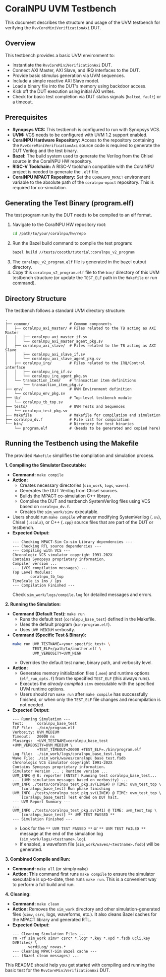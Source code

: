 # CoralNPU UVM Testbench

This document describes the structure and usage of the UVM testbench for
verifying the `RvvCoreMiniVerificationAxi` DUT.

## Overview

This testbench provides a basic UVM environment to:
* Instantiate the `RvvCoreMiniVerificationAxi` DUT.
* Connect AXI Master, AXI Slave, and IRQ interfaces to the DUT.
* Provide basic stimulus generation via UVM sequences.
* Include a simple reactive AXI Slave model.
* Load a binary file into the DUT's memory using backdoor access.
* Kick off the DUT execution using initial AXI writes.
* Check for basic test completion via DUT status signals (`halted`, `fault`) or
  a timeout.

## Prerequisites

* **Synopsys VCS:** This testbench is configured to run with Synopsys VCS.
* **UVM:** VCS needs to be configured with UVM 1.2 support enabled.
* **CoralNPU Hardware Repository:** Access to the repository containing the
  `RvvCoreMiniVerificationAxi` source code is required to generate the DUT
  Verilog and the test binary.
* **Bazel:** The build system used to generate the Verilog from the Chisel
  source in the CoralNPU HW repository.
* **RISC-V Toolchain:** A RISC-V toolchain compatible with the CoralNPU
  project is needed to generate the `.elf` file.
* **CoralNPU MPACT Repository:** Set the `CORALNPU_MPACT` environment
  variable to the absolute path of the `coralnpu-mpact` repository. This
  is required for co-simulation.

## Generating the Test Binary (program.elf)

The test program run by the DUT needs to be compiled to an elf format.

1.  Navigate to the CoralNPU HW repository root:
    ```bash
    cd /path/to/your/coralnpu/hw/repo
    ```
2.  Run the Bazel build command to compile the test program:
    ```bash
    bazel build //tests/cocotb/tutorial:coralnpu_v2_program
    ```
3.  The `coralnpu_v2_program.elf` file is generated in the bazel output
    directory.
4.  Copy this `coralnpu_v2_program.elf` file to the `bin/` directory of this
    UVM testbench structure (or update the `TEST_ELF` path in the `Makefile` or
    run command).

## Directory Structure

The testbench follows a standard UVM directory structure:

```
.
├── common/                  # Common components
│   ├── coralnpu_axi_master/ # Files related to the TB acting as AXI Master
│   │   ├── coralnpu_axi_master_if.sv
│   │   └── coralnpu_axi_master_agent_pkg.sv
│   ├── coralnpu_axi_slave/  # Files related to the TB acting as AXI Slave
│   │   ├── coralnpu_axi_slave_if.sv
│   │   └── coralnpu_axi_slave_agent_pkg.sv
│   ├── coralnpu_irq/        # Files related to the IRQ/Control interface
│   │   ├── coralnpu_irq_if.sv
│   │   └── coralnpu_irq_agent_pkg.sv
│   └── transaction_item/    # Transaction item definitions
│       └── transaction_item_pkg.sv
├── env/                     # UVM Environment definition
│   └── coralnpu_env_pkg.sv
├── tb/                      # Top-level testbench module
│   └── coralnpu_tb_top.sv
├── tests/                   # UVM Tests and Sequences
│   └── coralnpu_test_pkg.sv
├── Makefile                 # Makefile for compilation and simulation
├── coralnpu_dv.f            # File list for compilation
└── bin/                     # Directory for test binaries
    └── program.elf          # (Needs to be generated and copied here)
```

## Running the Testbench using the Makefile

The provided `Makefile` simplifies the compilation and simulation process.

**1. Compiling the Simulator Executable:**

* **Command:** `make compile`
* **Action:**
    * Creates necessary directories (`sim_work`, `logs`, `waves`).
    * Generates the DUT Verilog from Chisel sources.
    * Builds the MPACT co-simulation C++ library.
    * Compiles the DUT and testbench SystemVerilog files using VCS based on `coralnpu_dv.f`.
    * Creates the `sim_work/simv` executable.
*   Users should run `make compile` whenever modifying SystemVerilog (`.sv`),
    Chisel (`.scala`), or C++ (`.cpp`) source files that are part of the
    DUT or testbench.
* **Expected Output:**
    ```
    --- Checking MPACT-Sim Co-sim Library dependencies ---
    --- Checking RTL source dependencies ---
    --- Compiling with VCS ---
    Chronologic VCS simulator copyright 1991-202X
    Contains Synopsys proprietary information.
    Compiler version ...
    ... (VCS compilation messages) ...
    Top Level Modules:
            coralnpu_tb_top
    TimeScale is 1ns / 1ps
    --- Compilation Finished ---
    ```
    Check `sim_work/logs/compile.log` for detailed messages and errors.

**2. Running the Simulation:**

* **Command (Default Test):** `make run`
    * Runs the default test (`coralnpu_base_test`) defined in the Makefile.
    * Uses the default program (`bin/program.elf`).
    * Uses `UVM_MEDIUM` verbosity.
* **Command (Specific Test & Binary):**
    ```bash
    make run UVM_TESTNAME=<your_specific_test> \
             TEST_ELF=/path/to/another.elf \
             UVM_VERBOSITY=UVM_HIGH
    ```
    * Overrides the default test name, binary path, and verbosity level.
* **Action:**
  * Generates memory initialization files (`.mem`) and runtime options
    (`elf_run_opts.f`) from the specified `TEST_ELF` (this always runs).
  * Executes the *already compiled* `simv` executable with the specified UVM runtime options.
  * Users should run `make run` after `make compile` has successfully
    finished, or when only the `TEST_ELF` file changes and recompilation
    is not needed.
* **Expected Output:**
    ```
    --- Running Simulation ---
    Test:      coralnpu_base_test
    ELF File:  ./bin/program.elf
    Verbosity: UVM_MEDIUM
    Timeout:   20000 ns
    Plusargs:  +UVM_TESTNAME=coralnpu_base_test +UVM_VERBOSITY=UVM_MEDIUM \
               +TEST_TIMEOUT=20000 +TEST_ELF=./bin/program.elf
    Log File:  ./sim_work/logs/coralnpu_base_test.log
    Wave File: ./sim_work/waves/coralnpu_base_test.fsdb
    Chronologic VCS simulator copyright 1991-202X
    Contains Synopsys proprietary information.
    Simulator version ... ; Runtime version ...
    UVM_INFO @ 0: reporter [RNTST] Running test coralnpu_base_test...
    ... (UVM simulation messages based on verbosity) ...
    UVM_INFO ./tests/coralnpu_test_pkg.sv(LINE#) @ TIME: uvm_test_top \
        [coralnpu_base_test] Run phase finishing
    UVM_INFO ./tests/coralnpu_test_pkg.sv(LINE#) @ TIME: uvm_test_top \
        [coralnpu_base_test] Test ended on DUT halt.
    --- UVM Report Summary ---
    ...
    UVM_INFO ./tests/coralnpu_test_pkg.sv(241) @ TIME: uvm_test_top \
        [coralnpu_base_test] ** UVM TEST PASSED **
    --- Simulation Finished ---
    ```
    * Look for the `** UVM TEST PASSED **` or `** UVM TEST FAILED **` message
      at the end of the simulation log (`sim_work/logs/<testname>.log`).
    * If enabled, a waveform file (`sim_work/waves/<testname>.fsdb`) will be
      generated.

**3. Combined Compile and Run:**

* **Command:** `make all` (or simply `make`)
* **Action:** This command first runs `make compile` to ensure the simulator
  executable is up-to-date, then runs `make run`. This is a convenient
  way to perform a full build and run.

**4. Cleaning:**

* **Command:** `make clean`
* **Action:** Removes the `sim_work` directory and other simulation-generated
  files (`simv`, `csrc`, logs, waveforms, etc.). It also cleans Bazel
  caches for the MPACT library and generated RTL.
* **Expected Output:**
    ```
    --- Cleaning Simulation Files ---
    rm -rf sim_work simv* csrc* *.log* *.key *.vpd *.fsdb ucli.key DVEfiles/ \
           verdiLog/ novas.*
    --- Cleaning MPACT-Sim Bazel cache ---
    ... (Bazel clean messages) ...
    ```

This README should help you get started with compiling and running the basic
test for the `RvvCoreMiniVerificationAxi` DUT.